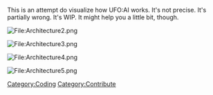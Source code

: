 This is an attempt do visualize how UFO:AI works. It's not precise. It's
partially wrong. It's WIP. It might help you a little bit, though.

![<File:Architecture2.png>](Architecture2.png "File:Architecture2.png")

![<File:Architecture3.png>](Architecture3.png "File:Architecture3.png")

![<File:Architecture4.png>](Architecture4.png "File:Architecture4.png")

![<File:Architecture5.png>](Architecture5.png "File:Architecture5.png")

[Category:Coding](Category:Coding "wikilink")
[Category:Contribute](Category:Contribute "wikilink")